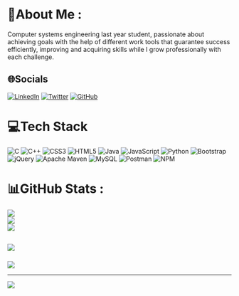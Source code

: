 # 💫About Me :
Computer systems engineering last year student, passionate about achieving goals with the help of different work tools that guarantee success efficiently, improving and acquiring skills while I grow professionally with each challenge.

## 🌐Socials
[![LinkedIn](https://img.shields.io/badge/LinkedIn-%230077B5.svg?logo=linkedin&logoColor=white)](https://linkedin.com/in/dicarlomtz) [![Twitter](https://img.shields.io/badge/Twitter-%231DA1F2.svg?logo=Twitter&logoColor=white)](https://twitter.com/dicarlomtz) [![GitHub](https://img.shields.io/badge/Github-%230077B5.svg?logo=github&logoColor=white)]([https://linkedin.com/in/dicarlomtz](https://github.com/dicarlomtz/))

# 💻Tech Stack
![C](https://img.shields.io/badge/c-%2300599C.svg?style=for-the-badge&logo=c&logoColor=white) ![C++](https://img.shields.io/badge/c++-%2300599C.svg?style=for-the-badge&logo=c%2B%2B&logoColor=white) ![CSS3](https://img.shields.io/badge/css3-%231572B6.svg?style=for-the-badge&logo=css3&logoColor=white) ![HTML5](https://img.shields.io/badge/html5-%23E34F26.svg?style=for-the-badge&logo=html5&logoColor=white) ![Java](https://img.shields.io/badge/java-%23ED8B00.svg?style=for-the-badge&logo=java&logoColor=white) ![JavaScript](https://img.shields.io/badge/javascript-%23323330.svg?style=for-the-badge&logo=javascript&logoColor=%23F7DF1E) ![Python](https://img.shields.io/badge/python-3670A0?style=for-the-badge&logo=python&logoColor=ffdd54) ![Bootstrap](https://img.shields.io/badge/bootstrap-%23563D7C.svg?style=for-the-badge&logo=bootstrap&logoColor=white) ![jQuery](https://img.shields.io/badge/jquery-%230769AD.svg?style=for-the-badge&logo=jquery&logoColor=white) ![Apache Maven](https://img.shields.io/badge/Apache%20Maven-C71A36?style=for-the-badge&logo=Apache%20Maven&logoColor=white) ![MySQL](https://img.shields.io/badge/mysql-%2300f.svg?style=for-the-badge&logo=mysql&logoColor=white) ![Postman](https://img.shields.io/badge/Postman-FF6C37?style=for-the-badge&logo=postman&logoColor=white) ![NPM](https://img.shields.io/badge/NPM-%23000000.svg?style=for-the-badge&logo=npm&logoColor=white)
# 📊GitHub Stats :
![](https://github-readme-stats.vercel.app/api?username=dicarlomtz&theme=onedark&hide_border=true&include_all_commits=true&count_private=false)<br/>
![](https://github-readme-streak-stats.herokuapp.com/?user=dicarlomtz&theme=onedark&hide_border=true)<br/>
![](https://github-readme-stats.vercel.app/api/top-langs/?username=dicarlomtz&theme=onedark&hide_border=true&include_all_commits=true&count_private=false&layout=compact)

## 
![](https://github-profile-trophy.vercel.app/?username=dicarlomtz&theme=onedark&no-frame=true&no-bg=true&margin-w=4)

### 
![](https://quotes-github-readme.vercel.app/api?type=horizontal&theme=dark)

---
[![](https://visitcount.itsvg.in/api?id=dicarlomtz&icon=5&color=6)](https://visitcount.itsvg.in)
